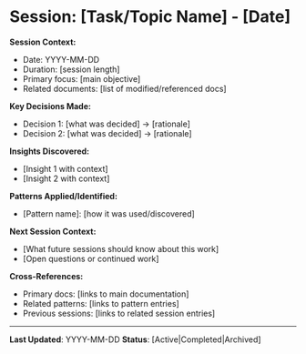# Session: [Task/Topic Name] - [Date]

**Session Context:**

- Date: YYYY-MM-DD
- Duration: [session length]
- Primary focus: [main objective]
- Related documents: [list of modified/referenced docs]

**Key Decisions Made:**

- Decision 1: [what was decided] → [rationale]
- Decision 2: [what was decided] → [rationale]

**Insights Discovered:**

- [Insight 1 with context]
- [Insight 2 with context]

**Patterns Applied/Identified:**

- [Pattern name]: [how it was used/discovered]

**Next Session Context:**

- [What future sessions should know about this work]
- [Open questions or continued work]

**Cross-References:**

- Primary docs: [links to main documentation]
- Related patterns: [links to pattern entries]
- Previous sessions: [links to related session entries]

---

**Last Updated**: YYYY-MM-DD
**Status**: [Active|Completed|Archived]
